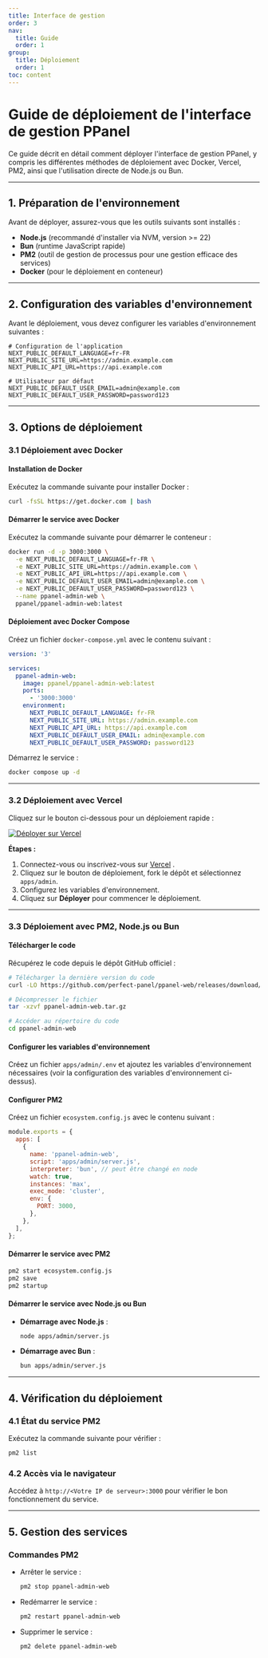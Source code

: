 ```yaml
---
title: Interface de gestion
order: 3
nav:
  title: Guide
  order: 1
group:
  title: Déploiement
  order: 1
toc: content
---
```


# **Guide de déploiement de l'interface de gestion PPanel**

Ce guide décrit en détail comment déployer l'interface de gestion PPanel, y compris les différentes méthodes de déploiement avec Docker, Vercel, PM2, ainsi que l'utilisation directe de Node.js ou Bun.

---

## **1. Préparation de l'environnement**

Avant de déployer, assurez-vous que les outils suivants sont installés :

- **Node.js** (recommandé d'installer via NVM, version >= 22)
- **Bun** (runtime JavaScript rapide)
- **PM2** (outil de gestion de processus pour une gestion efficace des services)
- **Docker** (pour le déploiement en conteneur)

---

## **2. Configuration des variables d'environnement**

Avant le déploiement, vous devez configurer les variables d'environnement suivantes :

```env
# Configuration de l'application
NEXT_PUBLIC_DEFAULT_LANGUAGE=fr-FR
NEXT_PUBLIC_SITE_URL=https://admin.example.com
NEXT_PUBLIC_API_URL=https://api.example.com

# Utilisateur par défaut
NEXT_PUBLIC_DEFAULT_USER_EMAIL=admin@example.com
NEXT_PUBLIC_DEFAULT_USER_PASSWORD=password123
```

---

## **3. Options de déploiement**

### **3.1 Déploiement avec Docker**

#### Installation de Docker

Exécutez la commande suivante pour installer Docker :

```bash
curl -fsSL https://get.docker.com | bash
```

#### Démarrer le service avec Docker

Exécutez la commande suivante pour démarrer le conteneur :

```bash
docker run -d -p 3000:3000 \
  -e NEXT_PUBLIC_DEFAULT_LANGUAGE=fr-FR \
  -e NEXT_PUBLIC_SITE_URL=https://admin.example.com \
  -e NEXT_PUBLIC_API_URL=https://api.example.com \
  -e NEXT_PUBLIC_DEFAULT_USER_EMAIL=admin@example.com \
  -e NEXT_PUBLIC_DEFAULT_USER_PASSWORD=password123 \
  --name ppanel-admin-web \
  ppanel/ppanel-admin-web:latest
```

#### Déploiement avec Docker Compose

Créez un fichier `docker-compose.yml` avec le contenu suivant :

```yaml
version: '3'

services:
  ppanel-admin-web:
    image: ppanel/ppanel-admin-web:latest
    ports:
      - '3000:3000'
    environment:
      NEXT_PUBLIC_DEFAULT_LANGUAGE: fr-FR
      NEXT_PUBLIC_SITE_URL: https://admin.example.com
      NEXT_PUBLIC_API_URL: https://api.example.com
      NEXT_PUBLIC_DEFAULT_USER_EMAIL: admin@example.com
      NEXT_PUBLIC_DEFAULT_USER_PASSWORD: password123
```

Démarrez le service :

```bash
docker compose up -d
```

---

### **3.2 Déploiement avec Vercel**

Cliquez sur le bouton ci-dessous pour un déploiement rapide :

[![Déployer sur Vercel](https://vercel.com/button)](https://vercel.com/new/clone?demo-description=PPanel%20est%20un%20outil%20de%20proxy%20open-source%20pur%2C%20professionnel%20et%20parfait%2C%20conçu%20pour%20être%20votre%20choix%20idéal%20pour%20l'apprentissage%20et%20l'utilisation%20pratique&demo-image=https%3A%2F%2Furlscan.io%2Fliveshot%2F%3Fwidth%3D1920%26height%3D1080%26url%3Dhttps%3A%2F%2Fadmin.ppanel.dev&demo-title=Interface%20de%20gestion%20PPanel&demo-url=https%3A%2F%2Fadmin.ppanel.dev%2F&from=.&project-name=ppanel-admin-web&repository-name=ppanel-web&repository-url=https%3A%2F%2Fgithub.com%2Fperfect-panel%2Fppanel-web&root-directory=apps%2Fadmin&skippable-integrations=1)

**Étapes :**

1. Connectez-vous ou inscrivez-vous sur [Vercel](https://vercel.com/) .
2. Cliquez sur le bouton de déploiement, fork le dépôt et sélectionnez `apps/admin`.
3. Configurez les variables d'environnement.
4. Cliquez sur **Déployer** pour commencer le déploiement.

---

### **3.3 Déploiement avec PM2, Node.js ou Bun**

#### Télécharger le code

Récupérez le code depuis le dépôt GitHub officiel :

```bash
# Télécharger la dernière version du code
curl -LO https://github.com/perfect-panel/ppanel-web/releases/download/v1.0.0/ppanel-admin-web.tar.gz

# Décompresser le fichier
tar -xzvf ppanel-admin-web.tar.gz

# Accéder au répertoire du code
cd ppanel-admin-web
```

#### Configurer les variables d'environnement

Créez un fichier `apps/admin/.env` et ajoutez les variables d'environnement nécessaires (voir la configuration des variables d'environnement ci-dessus).

#### Configurer PM2

Créez un fichier `ecosystem.config.js` avec le contenu suivant :

```javascript
module.exports = {
  apps: [
    {
      name: 'ppanel-admin-web',
      script: 'apps/admin/server.js',
      interpreter: 'bun', // peut être changé en node
      watch: true,
      instances: 'max',
      exec_mode: 'cluster',
      env: {
        PORT: 3000,
      },
    },
  ],
};
```

#### Démarrer le service avec PM2

```bash
pm2 start ecosystem.config.js
pm2 save
pm2 startup
```

#### Démarrer le service avec Node.js ou Bun

- **Démarrage avec Node.js** :
  ```bash
  node apps/admin/server.js
  ```
- **Démarrage avec Bun** :
  ```bash
  bun apps/admin/server.js
  ```

---

## **4. Vérification du déploiement**

### **4.1 État du service PM2**

Exécutez la commande suivante pour vérifier :

```bash
pm2 list
```

### **4.2 Accès via le navigateur**

Accédez à `http://<Votre IP de serveur>:3000` pour vérifier le bon fonctionnement du service.

---

## **5. Gestion des services**

### **Commandes PM2**

- Arrêter le service :
  ```bash
  pm2 stop ppanel-admin-web
  ```
- Redémarrer le service :
  ```bash
  pm2 restart ppanel-admin-web
  ```
- Supprimer le service :
  ```bash
  pm2 delete ppanel-admin-web
  ```
